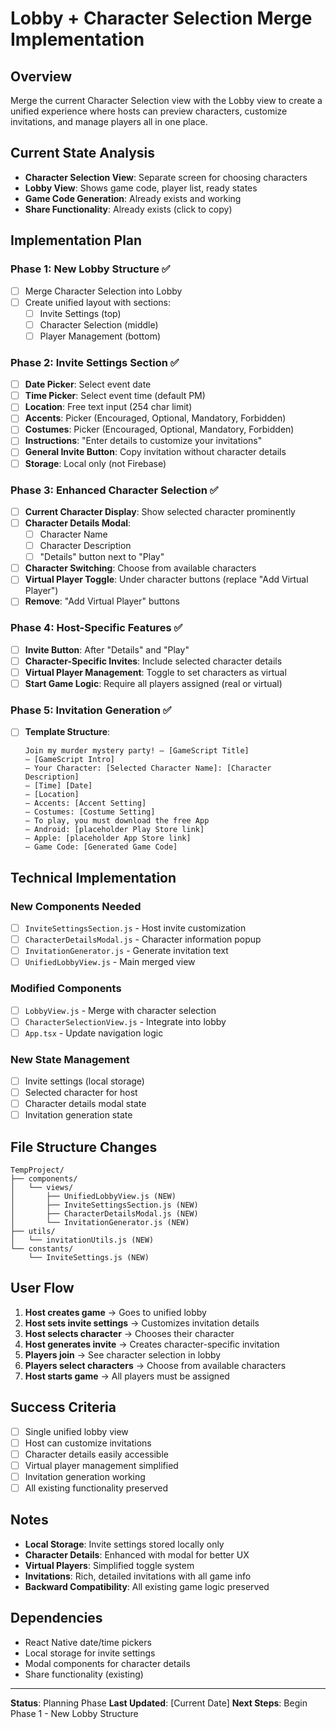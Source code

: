# Lobby + Character Selection Merge Implementation

## Overview
Merge the current Character Selection view with the Lobby view to create a unified experience where hosts can preview characters, customize invitations, and manage players all in one place.

## Current State Analysis
- **Character Selection View**: Separate screen for choosing characters
- **Lobby View**: Shows game code, player list, ready states
- **Game Code Generation**: Already exists and working
- **Share Functionality**: Already exists (click to copy)

## Implementation Plan

### Phase 1: New Lobby Structure ✅
- [ ] Merge Character Selection into Lobby
- [ ] Create unified layout with sections:
  - [ ] Invite Settings (top)
  - [ ] Character Selection (middle) 
  - [ ] Player Management (bottom)

### Phase 2: Invite Settings Section ✅
- [ ] **Date Picker**: Select event date
- [ ] **Time Picker**: Select event time (default PM)
- [ ] **Location**: Free text input (254 char limit)
- [ ] **Accents**: Picker (Encouraged, Optional, Mandatory, Forbidden)
- [ ] **Costumes**: Picker (Encouraged, Optional, Mandatory, Forbidden)
- [ ] **Instructions**: "Enter details to customize your invitations"
- [ ] **General Invite Button**: Copy invitation without character details
- [ ] **Storage**: Local only (not Firebase)

### Phase 3: Enhanced Character Selection ✅
- [ ] **Current Character Display**: Show selected character prominently
- [ ] **Character Details Modal**: 
  - [ ] Character Name
  - [ ] Character Description
  - [ ] "Details" button next to "Play"
- [ ] **Character Switching**: Choose from available characters
- [ ] **Virtual Player Toggle**: Under character buttons (replace "Add Virtual Player")
- [ ] **Remove**: "Add Virtual Player" buttons

### Phase 4: Host-Specific Features ✅
- [ ] **Invite Button**: After "Details" and "Play"
- [ ] **Character-Specific Invites**: Include selected character details
- [ ] **Virtual Player Management**: Toggle to set characters as virtual
- [ ] **Start Game Logic**: Require all players assigned (real or virtual)

### Phase 5: Invitation Generation ✅
- [ ] **Template Structure**:
  ```
  Join my murder mystery party! – [GameScript Title]
  – [GameScript Intro]
  – Your Character: [Selected Character Name]: [Character Description]
  – [Time] [Date]
  – [Location]
  – Accents: [Accent Setting]
  – Costumes: [Costume Setting]
  – To play, you must download the free App
  – Android: [placeholder Play Store link]
  – Apple: [placeholder App Store link]
  – Game Code: [Generated Game Code]
  ```

## Technical Implementation

### New Components Needed
- [ ] `InviteSettingsSection.js` - Host invite customization
- [ ] `CharacterDetailsModal.js` - Character information popup
- [ ] `InvitationGenerator.js` - Generate invitation text
- [ ] `UnifiedLobbyView.js` - Main merged view

### Modified Components
- [ ] `LobbyView.js` - Merge with character selection
- [ ] `CharacterSelectionView.js` - Integrate into lobby
- [ ] `App.tsx` - Update navigation logic

### New State Management
- [ ] Invite settings (local storage)
- [ ] Selected character for host
- [ ] Character details modal state
- [ ] Invitation generation state

## File Structure Changes
```
TempProject/
├── components/
│   └── views/
│       ├── UnifiedLobbyView.js (NEW)
│       ├── InviteSettingsSection.js (NEW)
│       ├── CharacterDetailsModal.js (NEW)
│       └── InvitationGenerator.js (NEW)
├── utils/
│   └── invitationUtils.js (NEW)
└── constants/
    └── InviteSettings.js (NEW)
```

## User Flow
1. **Host creates game** → Goes to unified lobby
2. **Host sets invite settings** → Customizes invitation details
3. **Host selects character** → Chooses their character
4. **Host generates invite** → Creates character-specific invitation
5. **Players join** → See character selection in lobby
6. **Players select characters** → Choose from available characters
7. **Host starts game** → All players must be assigned

## Success Criteria
- [ ] Single unified lobby view
- [ ] Host can customize invitations
- [ ] Character details easily accessible
- [ ] Virtual player management simplified
- [ ] Invitation generation working
- [ ] All existing functionality preserved

## Notes
- **Local Storage**: Invite settings stored locally only
- **Character Details**: Enhanced with modal for better UX
- **Virtual Players**: Simplified toggle system
- **Invitations**: Rich, detailed invitations with all game info
- **Backward Compatibility**: All existing game logic preserved

## Dependencies
- React Native date/time pickers
- Local storage for invite settings
- Modal components for character details
- Share functionality (existing)

---

**Status**: Planning Phase
**Last Updated**: [Current Date]
**Next Steps**: Begin Phase 1 - New Lobby Structure
